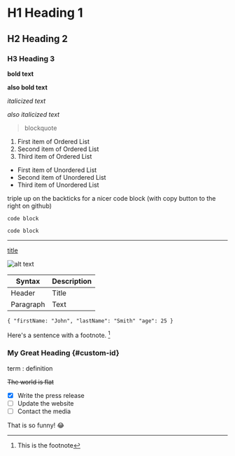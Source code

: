 # H1 Heading 1
## H2 Heading 2
### H3 Heading 3

**bold text**

__also bold text__

*italicized text*

_also italicized text_

>blockquote

1. First item of Ordered List
2. Second item of Ordered List
3. Third item of Ordered List

- First item of Unordered List
- Second item of Unordered List
- Third item of Unordered List


triple up on the backticks for a nicer code block (with copy button to the right on github)

```code block```

`code block`

---

[title](https://www.example.com)

<!-- this works, local files just won't load in markdown preview for some reason:-->
![alt text](image.jpg)

<!-- This works but is commented out for now -->
<!-- ![alt text](https://upload.wikimedia.org/wikipedia/commons/8/83/Paraw_sailboats_in_Boracay_2.jpg) -->

| Syntax | Description |
| ----------- | ----------- |
| Header | Title |
| Paragraph | Text |

``
{
    "firstName: "John",
    "lastName": "Smith"
    "age": 25
}
``

Here's a sentence with a footnote. [^1]

[^1]: This is the footnote

### My Great Heading {#custom-id}

term
: definition

~~The world is flat~~

- [x] Write the press release
- [ ] Update the website
- [ ] Contact the media

That is so funny! :joy:

